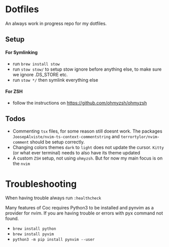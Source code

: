 # Dotfiles
An always work in progress repo for my dotfiles.

## Setup

#### For Symlinking
- run `brew install stow`
- run `stow stow/` to setup stow ignore before anything else, to make sure we ignore .DS_STORE etc.
- run `stow */` then symlink everything else

#### For ZSH
- follow the instructions on https://github.com/ohmyzsh/ohmyzsh

## Todos
- Commenting `tsx` files, for some reason still doesnt work. 
The packages `JoosepAlviste/nvim-ts-context-commentstring` and `terrortylor/nvim-comment` should be setup correctly. 
- Changing colors themes `dark` to `light` does not update the cursor. `Kitty` (or what ever terminal) needs to also have its theme updated
- A custom `ZSH` setup, not using `ohmyzsh`. But for now my main focus is on the `nvim`

# Troubleshooting
When having trouble always run `:healthcheck`

Many features of Coc requires Python3 to be installed and pynvim as a provider for nvim. 
If you are having trouble or errors with pyx command not found.
- `brew install python`
- `brew install pyvim` 
- `python3 -m pip install pynvim --user`


